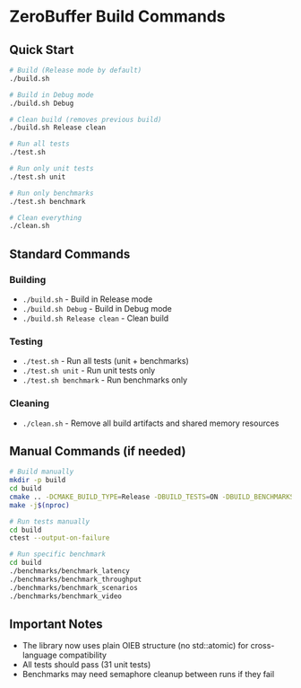 # ZeroBuffer Build Commands

## Quick Start

```bash
# Build (Release mode by default)
./build.sh

# Build in Debug mode
./build.sh Debug

# Clean build (removes previous build)
./build.sh Release clean

# Run all tests
./test.sh

# Run only unit tests
./test.sh unit

# Run only benchmarks
./test.sh benchmark

# Clean everything
./clean.sh
```

## Standard Commands

### Building
- `./build.sh` - Build in Release mode
- `./build.sh Debug` - Build in Debug mode  
- `./build.sh Release clean` - Clean build

### Testing
- `./test.sh` - Run all tests (unit + benchmarks)
- `./test.sh unit` - Run unit tests only
- `./test.sh benchmark` - Run benchmarks only

### Cleaning
- `./clean.sh` - Remove all build artifacts and shared memory resources

## Manual Commands (if needed)

```bash
# Build manually
mkdir -p build
cd build
cmake .. -DCMAKE_BUILD_TYPE=Release -DBUILD_TESTS=ON -DBUILD_BENCHMARKS=ON
make -j$(nproc)

# Run tests manually
cd build
ctest --output-on-failure

# Run specific benchmark
cd build
./benchmarks/benchmark_latency
./benchmarks/benchmark_throughput
./benchmarks/benchmark_scenarios
./benchmarks/benchmark_video
```

## Important Notes

- The library now uses plain OIEB structure (no std::atomic) for cross-language compatibility
- All tests should pass (31 unit tests)
- Benchmarks may need semaphore cleanup between runs if they fail